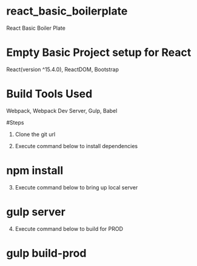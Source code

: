 # react_basic_boilerplate
React Basic Boiler Plate

# Empty Basic Project setup for React
React(version ^15.4.0), ReactDOM, Bootstrap

# Build Tools Used
Webpack, Webpack Dev Server, Gulp, Babel



#Steps

1. Clone the git url

2. Execute command below to install dependencies
# npm install

3. Execute command below to bring up local server
# gulp server

4. Execute command below to build for PROD
# gulp build-prod

